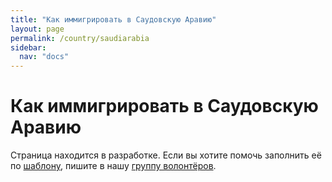 ```yaml
---
title: "Как иммигрировать в Саудовскую Аравию"
layout: page
permalink: /country/saudiarabia
sidebar:
  nav: "docs"
---
```


# Как иммигрировать в Саудовскую Аравию

Страница находится в разработке. Если вы хотите помочь заполнить её по [шаблону](/template), пишите в нашу [группу волонтёров](https://t.me/+FHi3FnJaoWJkMDAx).
